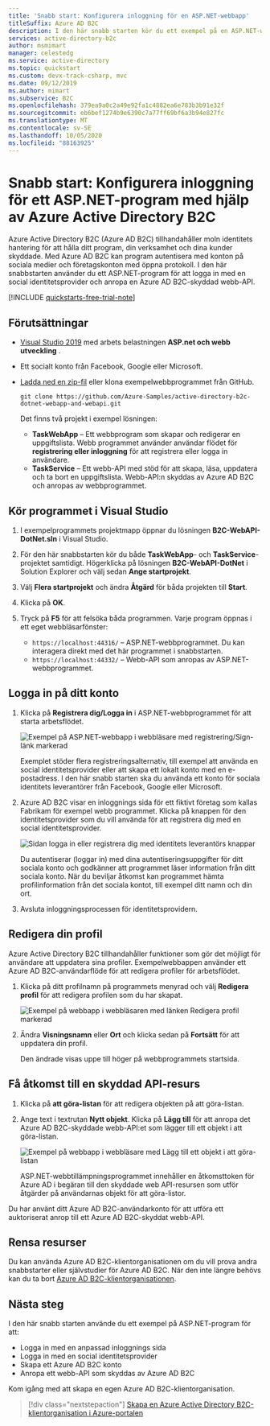 ```yaml
---
title: 'Snabb start: Konfigurera inloggning för en ASP.NET-webbapp'
titleSuffix: Azure AD B2C
description: I den här snabb starten kör du ett exempel på en ASP.NET-webbapp som använder Azure Active Directory B2C för att tillhandahålla konto inloggning.
services: active-directory-b2c
author: msmimart
manager: celestedg
ms.service: active-directory
ms.topic: quickstart
ms.custom: devx-track-csharp, mvc
ms.date: 09/12/2019
ms.author: mimart
ms.subservice: B2C
ms.openlocfilehash: 379ea9a0c2a49e92fa1c4882ea6e783b3b91e32f
ms.sourcegitcommit: eb6bef1274b9e6390c7a77ff69bf6a3b94e827fc
ms.translationtype: MT
ms.contentlocale: sv-SE
ms.lasthandoff: 10/05/2020
ms.locfileid: "88163925"
---
```

# <a name="quickstart-set-up-sign-in-for-an-aspnet-application-using-azure-active-directory-b2c"></a>Snabb start: Konfigurera inloggning för ett ASP.NET-program med hjälp av Azure Active Directory B2C

Azure Active Directory B2C (Azure AD B2C) tillhandahåller moln identitets hantering för att hålla ditt program, din verksamhet och dina kunder skyddade. Med Azure AD B2C kan program autentisera med konton på sociala medier och företagskonton med öppna protokoll. I den här snabbstarten använder du ett ASP.NET-program för att logga in med en social identitetsprovider och anropa en Azure AD B2C-skyddad webb-API.

[!INCLUDE [quickstarts-free-trial-note](../../includes/quickstarts-free-trial-note.md)]

## <a name="prerequisites"></a>Förutsättningar

- [Visual Studio 2019](https://www.visualstudio.com/downloads/) med arbets belastningen **ASP.net och webb utveckling** .
- Ett socialt konto från Facebook, Google eller Microsoft.
- [Ladda ned en zip-fil](https://github.com/Azure-Samples/active-directory-b2c-dotnet-webapp-and-webapi/archive/master.zip) eller klona exempelwebbprogrammet från GitHub.

    ```
    git clone https://github.com/Azure-Samples/active-directory-b2c-dotnet-webapp-and-webapi.git
    ```

    Det finns två projekt i exempel lösningen:

    - **TaskWebApp** – Ett webbprogram som skapar och redigerar en uppgiftslista. Webb programmet använder användar flödet för **registrering eller inloggning** för att registrera eller logga in användare.
    - **TaskService** – Ett webb-API med stöd för att skapa, läsa, uppdatera och ta bort en uppgiftslista. Webb-API:n skyddas av Azure AD B2C och anropas av webbprogrammet.

## <a name="run-the-application-in-visual-studio"></a>Kör programmet i Visual Studio

1. I exempelprogrammets projektmapp öppnar du lösningen **B2C-WebAPI-DotNet.sln** i Visual Studio.
2. För den här snabbstarten kör du både **TaskWebApp**- och **TaskService**-projektet samtidigt. Högerklicka på lösningen **B2C-WebAPI-DotNet** i Solution Explorer och välj sedan **Ange startprojekt**.
3. Välj **Flera startprojekt** och ändra **Åtgärd** för båda projekten till **Start**.
4. Klicka på **OK**.
5. Tryck på **F5** för att felsöka båda programmen. Varje program öppnas i ett eget webbläsarfönster:

    - `https://localhost:44316/` – ASP.NET-webbprogrammet. Du kan interagera direkt med det här programmet i snabbstarten.
    - `https://localhost:44332/` – Webb-API som anropas av ASP.NET-webbprogrammet.

## <a name="sign-in-using-your-account"></a>Logga in på ditt konto

1. Klicka på **Registrera dig/Logga in** i ASP.NET-webbprogrammet för att starta arbetsflödet.

    ![Exempel på ASP.NET-webbapp i webbläsare med registrering/Sign-länk markerad](./media/quickstart-web-app-dotnet/web-app-sign-in.png)

    Exemplet stöder flera registreringsalternativ, till exempel att använda en social identitetsprovider eller att skapa ett lokalt konto med en e-postadress. I den här snabb starten ska du använda ett konto för sociala identitets leverantörer från Facebook, Google eller Microsoft.

2. Azure AD B2C visar en inloggnings sida för ett fiktivt företag som kallas Fabrikam för exempel webb programmet. Klicka på knappen för den identitetsprovider som du vill använda för att registrera dig med en social identitetsprovider.

    ![Sidan logga in eller registrera dig med identitets leverantörs knappar](./media/quickstart-web-app-dotnet/sign-in-or-sign-up-web.png)

    Du autentiserar (loggar in) med dina autentiseringsuppgifter för ditt sociala konto och godkänner att programmet läser information från ditt sociala konto. När du beviljar åtkomst kan programmet hämta profilinformation från det sociala kontot, till exempel ditt namn och din ort.

3. Avsluta inloggningsprocessen för identitetsprovidern.

## <a name="edit-your-profile"></a>Redigera din profil

Azure Active Directory B2C tillhandahåller funktioner som gör det möjligt för användare att uppdatera sina profiler. Exempelwebbappen använder ett Azure AD B2C-användarflöde för att redigera profiler för arbetsflödet.

1. Klicka på ditt profilnamn på programmets menyrad och välj **Redigera profil** för att redigera profilen som du har skapat.

    ![Exempel på webbapp i webbläsaren med länken Redigera profil markerad](./media/quickstart-web-app-dotnet/edit-profile-web.png)

2. Ändra **Visningsnamn** eller **Ort** och klicka sedan på **Fortsätt** för att uppdatera din profil.

    Den ändrade visas uppe till höger på webbprogrammets startsida.

## <a name="access-a-protected-api-resource"></a>Få åtkomst till en skyddad API-resurs

1. Klicka på **att göra-listan** för att redigera objekten på att göra-listan.

2. Ange text i textrutan **Nytt objekt**. Klicka på **Lägg till** för att anropa det Azure AD B2C-skyddade webb-API:et som lägger till ett objekt i att göra-listan.

    ![Exempel på webbapp i webbläsare med Lägg till ett objekt i att göra-listan](./media/quickstart-web-app-dotnet/add-todo-item-web.png)

    ASP.NET-webbtillämpningsprogrammet innehåller en åtkomsttoken för Azure AD i begäran till den skyddade web API-resursen som utför åtgärder på användarnas objekt för att göra-listor.

Du har använt ditt Azure AD B2C-användarkonto för att utföra ett auktoriserat anrop till ett Azure AD B2C-skyddat webb-API.

## <a name="clean-up-resources"></a>Rensa resurser

Du kan använda Azure AD B2C-klientorganisationen om du vill prova andra snabbstarter eller självstudier för Azure AD B2C. När den inte längre behövs kan du ta bort [Azure AD B2C-klientorganisationen](faq.md#how-do-i-delete-my-azure-ad-b2c-tenant).

## <a name="next-steps"></a>Nästa steg

I den här snabb starten använde du ett exempel på ASP.NET-program för att:

* Logga in med en anpassad inloggnings sida
* Logga in med en social identitetsprovider
* Skapa ett Azure AD B2C konto
* Anropa ett webb-API som skyddas av Azure AD B2C

Kom igång med att skapa en egen Azure AD B2C-klientorganisation.

> [!div class="nextstepaction"]
> [Skapa en Azure Active Directory B2C-klientorganisation i Azure-portalen](tutorial-create-tenant.md)
